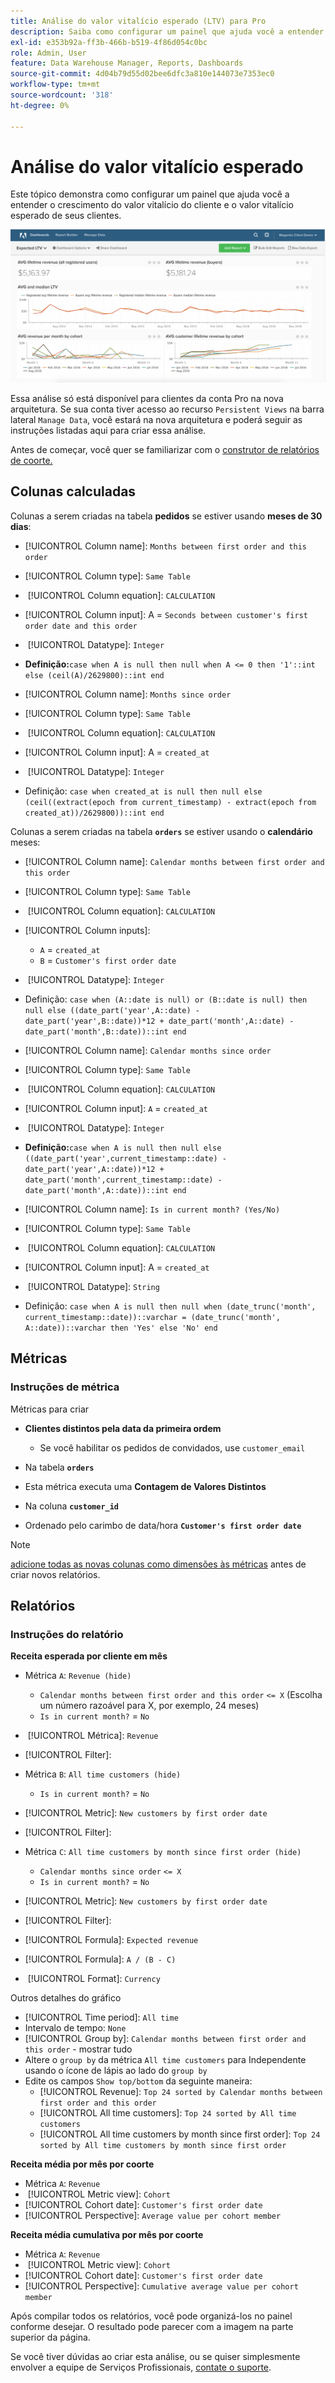 ```yaml
---
title: Análise do valor vitalício esperado (LTV) para Pro
description: Saiba como configurar um painel que ajuda você a entender o crescimento do valor vitalício do cliente e o valor vitalício esperado de seus clientes.
exl-id: e353b92a-ff3b-466b-b519-4f86d054c0bc
role: Admin, User
feature: Data Warehouse Manager, Reports, Dashboards
source-git-commit: 4d04b79d55d02bee6dfc3a810e144073e7353ec0
workflow-type: tm+mt
source-wordcount: '318'
ht-degree: 0%

---
```


# Análise do valor vitalício esperado

Este tópico demonstra como configurar um painel que ajuda você a entender o crescimento do valor vitalício do cliente e o valor vitalício esperado de seus clientes.

![Painel de análise do valor vitalício esperado mostrando projeções do valor do cliente](../../assets/exp-lifetim-value-anyalysis.png)

Essa análise só está disponível para clientes da conta Pro na nova arquitetura. Se sua conta tiver acesso ao recurso `Persistent Views` na barra lateral `Manage Data`, você estará na nova arquitetura e poderá seguir as instruções listadas aqui para criar essa análise.

Antes de começar, você quer se familiarizar com o [construtor de relatórios de coorte.](../dev-reports/cohort-rpt-bldr.md)

## Colunas calculadas

Colunas a serem criadas na tabela **pedidos** se estiver usando **meses de 30 dias**:

* [!UICONTROL Column name]: `Months between first order and this order`
* [!UICONTROL Column type]: `Same Table`
* &#x200B;
  [!UICONTROL Column equation]: `CALCULATION`
* [!UICONTROL Column input]: A = `Seconds between customer's first order date and this order`
* &#x200B;
  [!UICONTROL Datatype]: `Integer`
* **Definição:**`case when A is null then null when A <= 0 then '1'::int else (ceil(A)/2629800)::int end`

* [!UICONTROL Column name]: `Months since order`
* [!UICONTROL Column type]: `Same Table`
* &#x200B;
  [!UICONTROL Column equation]: `CALCULATION`
* [!UICONTROL Column input]: A = `created_at`
* &#x200B;
  [!UICONTROL Datatype]: `Integer`
* Definição: `case when created_at is null then null else (ceil((extract(epoch from current_timestamp) - extract(epoch from created_at))/2629800))::int end`

Colunas a serem criadas na tabela **`orders`** se estiver usando o **calendário** meses:

* [!UICONTROL Column name]: `Calendar months between first order and this order`
* [!UICONTROL Column type]: `Same Table`
* &#x200B;
  [!UICONTROL Column equation]: `CALCULATION`
* [!UICONTROL Column inputs]:
   * `A` = `created_at`
   * `B` = `Customer's first order date`

* &#x200B;
  [!UICONTROL Datatype]: `Integer`
* Definição: `case when (A::date is null) or (B::date is null) then null else ((date_part('year',A::date) - date_part('year',B::date))*12 + date_part('month',A::date) - date_part('month',B::date))::int end`

* [!UICONTROL Column name]: `Calendar months since order`
* [!UICONTROL Column type]: `Same Table`
* &#x200B;
  [!UICONTROL Column equation]: `CALCULATION`
* [!UICONTROL Column input]: `A` = `created_at`
* &#x200B;
  [!UICONTROL Datatype]: `Integer`
* **Definição:**`case when A is null then null else ((date_part('year',current_timestamp::date) - date_part('year',A::date))*12 + date_part('month',current_timestamp::date) - date_part('month',A::date))::int end`

* [!UICONTROL Column name]: `Is in current month? (Yes/No)`
* [!UICONTROL Column type]: `Same Table`
* &#x200B;
  [!UICONTROL Column equation]: `CALCULATION`
* [!UICONTROL Column input]: A = `created_at`
* &#x200B;
  [!UICONTROL Datatype]: `String`
* Definição: `case when A is null then null when (date_trunc('month', current_timestamp::date))::varchar = (date_trunc('month', A::date))::varchar then 'Yes' else 'No' end`

## Métricas

### Instruções de métrica

Métricas para criar

* **Clientes distintos pela data da primeira ordem**
   * Se você habilitar os pedidos de convidados, use `customer_email`

* Na tabela **`orders`**
* Esta métrica executa uma **Contagem de Valores Distintos**
* Na coluna **`customer_id`**
* Ordenado pelo carimbo de data/hora **`Customer's first order date`**

>[!NOTE]
>
>[adicione todas as novas colunas como dimensões às métricas](../../data-analyst/data-warehouse-mgr/manage-data-dimensions-metrics.md) antes de criar novos relatórios.

## Relatórios

### Instruções do relatório

**Receita esperada por cliente em mês**

* Métrica `A`: `Revenue (hide)`
   * `Calendar months between first order and this order` `<= X` (Escolha um número razoável para X, por exemplo, 24 meses)
   * `Is in current month?` = `No`

* &#x200B;
  [!UICONTROL Métrica]: `Revenue`
* [!UICONTROL Filter]:

* Métrica `B`: `All time customers (hide)`
   * `Is in current month?` = `No`

* [!UICONTROL Metric]: `New customers by first order date`
* [!UICONTROL Filter]:

* Métrica `C`: `All time customers by month since first order (hide)`
   * `Calendar months since order` `<= X`
   * `Is in current month?` = `No`

* [!UICONTROL Metric]: `New customers by first order date`
* [!UICONTROL Filter]:

* [!UICONTROL Formula]: `Expected revenue`
* [!UICONTROL Formula]: `A / (B - C)`
* &#x200B;
  [!UICONTROL Format]: `Currency`

Outros detalhes do gráfico

* [!UICONTROL Time period]: `All time`
* Intervalo de tempo: `None`
* [!UICONTROL Group by]: `Calendar months between first order and this order` - mostrar tudo
* Altere o `group by` da métrica `All time customers` para Independente usando o ícone de lápis ao lado do `group by`
* Edite os campos `Show top/bottom` da seguinte maneira:
   * [!UICONTROL Revenue]: `Top 24 sorted by Calendar months between first order and this order`
   * [!UICONTROL All time customers]: `Top 24 sorted by All time customers`
   * [!UICONTROL All time customers by month since first order]: `Top 24 sorted by All time customers by month since first order`

**Receita média por mês por coorte**

* Métrica `A`: `Revenue`
* &#x200B;
  [!UICONTROL Metric view]: `Cohort`
* [!UICONTROL Cohort date]: `Customer's first order date`
* [!UICONTROL Perspective]: `Average value per cohort member`

**Receita média cumulativa por mês por coorte**

* Métrica `A`: `Revenue`
* &#x200B;
  [!UICONTROL Metric view]: `Cohort`
* [!UICONTROL Cohort date]: `Customer's first order date`
* [!UICONTROL Perspective]: `Cumulative average value per cohort member`

Após compilar todos os relatórios, você pode organizá-los no painel conforme desejar. O resultado pode parecer com a imagem na parte superior da página.

Se você tiver dúvidas ao criar esta análise, ou se quiser simplesmente envolver a equipe de Serviços Profissionais, [contate o suporte](https://experienceleague.adobe.com/docs/commerce-knowledge-base/kb/troubleshooting/miscellaneous/mbi-service-policies.html?lang=pt-BR).
